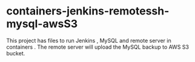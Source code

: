 # containers-jenkins-remotessh-mysql-awsS3
This project has files to run Jenkins , MySQL and remote server in containers . The remote server will upload the MySQL backup to AWS S3 bucket.
